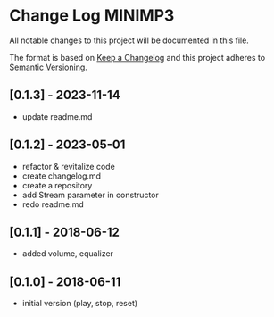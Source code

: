 # Change Log MINIMP3

All notable changes to this project will be documented in this file.

The format is based on [Keep a Changelog](http://keepachangelog.com/)
and this project adheres to [Semantic Versioning](http://semver.org/).


## [0.1.3] - 2023-11-14
- update readme.md


## [0.1.2] - 2023-05-01
- refactor & revitalize code 
- create changelog.md
- create a repository
- add Stream parameter in constructor
- redo readme.md

## [0.1.1] - 2018-06-12 
- added volume, equalizer

## [0.1.0] - 2018-06-11
- initial version (play, stop, reset)
